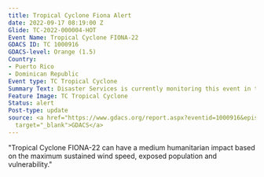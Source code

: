 ```yaml
---
title: Tropical Cyclone Fiona Alert
date: 2022-09-17 08:19:00 Z
Glide: TC-2022-000004-HOT
Event Name: Tropical Cyclone FIONA-22
GDACS ID: TC 1000916
GDACS-level: Orange (1.5)
Country:
- Puerto Rico
- Dominican Republic
Event type: TC Tropical Cyclone
Summary Text: Disaster Services is currently monitoring this event in the Caribe.
Feature Image: TC Tropical Cyclone
Status: alert
Post-type: update
source: <a href="https://www.gdacs.org/report.aspx?eventid=1000916&episodeid=19&eventtype=TC"
  target="_blank">GDACS</a>
---
```


"Tropical Cyclone FIONA-22 can have a medium humanitarian impact based on the maximum sustained wind speed, exposed population and vulnerability."